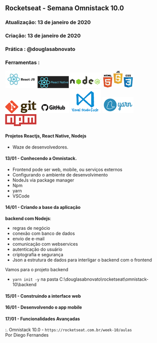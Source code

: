## Rocketseat - Semana Omnistack 10.0

### Atualização: 13 de janeiro de 2020
### Criação: 13 de janeiro de 2020
### Prática : @douglasabnovato

### Ferramentas : 

![ReactJS](/images/logo-reactjs.jpg)
![React Native](/images/logo-react-native.png)
![Nodejs](/images/logo-nodejs.png)
![HTML/CSS/Javascript](/images/logo-html-css-js.jpeg)
![Git](/images/logo-git.png)
![Github](/images/logo-github.png)
![VSCode](/images/logo-VSCode.png)
![Yarn](/images/logo-yarn.png)
![Npm](/images/logo-npm.png)


#### Projetos Reactjs, React Native, Nodejs
- Waze de desenvolvedores.

#### 13/01 - Conhecendo a Omnistack.
- Frontend pode ser web, mobile, ou serviços externos
- Configurando o ambiente de desenvolvimento
- NodeJs via package manager
- Npm
- yarn
- VSCode

#### 14/01 - Criando a base da aplicação 
**backend com Nodejs**:
- regras de negócio 
- conexão com banco de dados
- envio de e-mail
- comunicação com webservices
- autenticação do usuário 
- criptografia e segurança
- Json a estrutura de dados para interligar o backend com o frontend

Vamos para o projeto backend
- `yarn init -y` na pasta C:\douglasabnovato\rocketseat\omnistack-10\backend

#### 15/01 - Construindo a interface web

#### 16/01 - Desenvolvendo o app mobile

#### 17/01 - Funcionalidades Avançadas

:. Omnistack 10.0 - `https://rocketseat.com.br/week-10/aulas`<br/>
Por Diego Fernandes